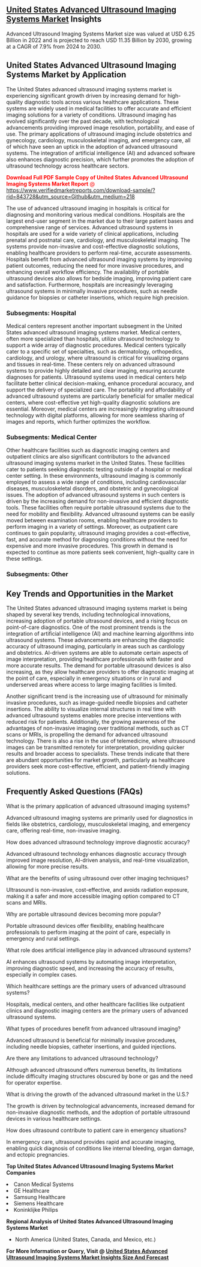 <h2><a href="https://www.verifiedmarketreports.com/download-sample/?rid=843728&amp;utm_source=Github&amp;utm_medium=218" target="_blank">United States Advanced Ultrasound Imaging Systems Market</a> Insights</h2><p>Advanced Ultrasound Imaging Systems Market size was valued at USD 6.25 Billion in 2022 and is projected to reach USD 11.35 Billion by 2030, growing at a CAGR of 7.9% from 2024 to 2030.</p><p><h2>United States Advanced Ultrasound Imaging Systems Market by Application</h2> <p>The United States advanced ultrasound imaging systems market is experiencing significant growth driven by increasing demand for high-quality diagnostic tools across various healthcare applications. These systems are widely used in medical facilities to offer accurate and efficient imaging solutions for a variety of conditions. Ultrasound imaging has evolved significantly over the past decade, with technological advancements providing improved image resolution, portability, and ease of use. The primary applications of ultrasound imaging include obstetrics and gynecology, cardiology, musculoskeletal imaging, and emergency care, all of which have seen an uptick in the adoption of advanced ultrasound systems. The integration of artificial intelligence (AI) and advanced software also enhances diagnostic precision, which further promotes the adoption of ultrasound technology across healthcare sectors. <p><span class=""><span style="color: #ff0000;"><strong>Download Full PDF Sample Copy of United States Advanced Ultrasound Imaging Systems Market Report</strong> @ </span><a href="https://www.verifiedmarketreports.com/download-sample/?rid=843728&amp;utm_source=Github&amp;utm_medium=218" target="_blank">https://www.verifiedmarketreports.com/download-sample/?rid=843728&amp;utm_source=Github&amp;utm_medium=218</a></span></p> The use of advanced ultrasound imaging in hospitals is critical for diagnosing and monitoring various medical conditions. Hospitals are the largest end-user segment in the market due to their large patient bases and comprehensive range of services. Advanced ultrasound systems in hospitals are used for a wide variety of clinical applications, including prenatal and postnatal care, cardiology, and musculoskeletal imaging. The systems provide non-invasive and cost-effective diagnostic solutions, enabling healthcare providers to perform real-time, accurate assessments. Hospitals benefit from advanced ultrasound imaging systems by improving patient outcomes, reducing the need for more invasive procedures, and enhancing overall workflow efficiency. The availability of portable ultrasound devices also allows for bedside imaging, improving patient care and satisfaction. Furthermore, hospitals are increasingly leveraging ultrasound systems in minimally invasive procedures, such as needle guidance for biopsies or catheter insertions, which require high precision. <h3>Subsegments: Hospital</h3> <p>Medical centers represent another important subsegment in the United States advanced ultrasound imaging systems market. Medical centers, often more specialized than hospitals, utilize ultrasound technology to support a wide array of diagnostic procedures. Medical centers typically cater to a specific set of specialties, such as dermatology, orthopedics, cardiology, and urology, where ultrasound is critical for visualizing organs and tissues in real-time. These centers rely on advanced ultrasound systems to provide highly detailed and clear imaging, ensuring accurate diagnoses for patients. Ultrasound systems used in medical centers help facilitate better clinical decision-making, enhance procedural accuracy, and support the delivery of specialized care. The portability and affordability of advanced ultrasound systems are particularly beneficial for smaller medical centers, where cost-effective yet high-quality diagnostic solutions are essential. Moreover, medical centers are increasingly integrating ultrasound technology with digital platforms, allowing for more seamless sharing of images and reports, which further optimizes the workflow. <h3>Subsegments: Medical Center</h3> <p>Other healthcare facilities such as diagnostic imaging centers and outpatient clinics are also significant contributors to the advanced ultrasound imaging systems market in the United States. These facilities cater to patients seeking diagnostic testing outside of a hospital or medical center setting. In these environments, ultrasound imaging is commonly employed to assess a wide range of conditions, including cardiovascular diseases, musculoskeletal disorders, and obstetric and gynecological issues. The adoption of advanced ultrasound systems in such centers is driven by the increasing demand for non-invasive and efficient diagnostic tools. These facilities often require portable ultrasound systems due to the need for mobility and flexibility. Advanced ultrasound systems can be easily moved between examination rooms, enabling healthcare providers to perform imaging in a variety of settings. Moreover, as outpatient care continues to gain popularity, ultrasound imaging provides a cost-effective, fast, and accurate method for diagnosing conditions without the need for expensive and more invasive procedures. This growth in demand is expected to continue as more patients seek convenient, high-quality care in these settings. <h3>Subsegments: Other</h3> <h2>Key Trends and Opportunities in the Market</h2> <p>The United States advanced ultrasound imaging systems market is being shaped by several key trends, including technological innovations, increasing adoption of portable ultrasound devices, and a rising focus on point-of-care diagnostics. One of the most prominent trends is the integration of artificial intelligence (AI) and machine learning algorithms into ultrasound systems. These advancements are enhancing the diagnostic accuracy of ultrasound imaging, particularly in areas such as cardiology and obstetrics. AI-driven systems are able to automate certain aspects of image interpretation, providing healthcare professionals with faster and more accurate results. The demand for portable ultrasound devices is also increasing, as they allow healthcare providers to offer diagnostic imaging at the point of care, especially in emergency situations or in rural and underserved areas where access to large imaging facilities is limited. <p>Another significant trend is the increasing use of ultrasound for minimally invasive procedures, such as image-guided needle biopsies and catheter insertions. The ability to visualize internal structures in real time with advanced ultrasound systems enables more precise interventions with reduced risk for patients. Additionally, the growing awareness of the advantages of non-invasive imaging over traditional methods, such as CT scans or MRIs, is propelling the demand for advanced ultrasound technology. There is also a rise in the use of telemedicine, where ultrasound images can be transmitted remotely for interpretation, providing quicker results and broader access to specialists. These trends indicate that there are abundant opportunities for market growth, particularly as healthcare providers seek more cost-effective, efficient, and patient-friendly imaging solutions. <h2>Frequently Asked Questions (FAQs)</h2> <p>What is the primary application of advanced ultrasound imaging systems?</p> <p>Advanced ultrasound imaging systems are primarily used for diagnostics in fields like obstetrics, cardiology, musculoskeletal imaging, and emergency care, offering real-time, non-invasive imaging.</p> <p>How does advanced ultrasound technology improve diagnostic accuracy?</p> <p>Advanced ultrasound technology enhances diagnostic accuracy through improved image resolution, AI-driven analysis, and real-time visualization, allowing for more precise results.</p> <p>What are the benefits of using ultrasound over other imaging techniques?</p> <p>Ultrasound is non-invasive, cost-effective, and avoids radiation exposure, making it a safer and more accessible imaging option compared to CT scans and MRIs.</p> <p>Why are portable ultrasound devices becoming more popular?</p> <p>Portable ultrasound devices offer flexibility, enabling healthcare professionals to perform imaging at the point of care, especially in emergency and rural settings.</p> <p>What role does artificial intelligence play in advanced ultrasound systems?</p> <p>AI enhances ultrasound systems by automating image interpretation, improving diagnostic speed, and increasing the accuracy of results, especially in complex cases.</p> <p>Which healthcare settings are the primary users of advanced ultrasound systems?</p> <p>Hospitals, medical centers, and other healthcare facilities like outpatient clinics and diagnostic imaging centers are the primary users of advanced ultrasound systems.</p> <p>What types of procedures benefit from advanced ultrasound imaging?</p> <p>Advanced ultrasound is beneficial for minimally invasive procedures, including needle biopsies, catheter insertions, and guided injections.</p> <p>Are there any limitations to advanced ultrasound technology?</p> <p>Although advanced ultrasound offers numerous benefits, its limitations include difficulty imaging structures obscured by bone or gas and the need for operator expertise.</p> <p>What is driving the growth of the advanced ultrasound market in the U.S.?</p> <p>The growth is driven by technological advancements, increased demand for non-invasive diagnostic methods, and the adoption of portable ultrasound devices in various healthcare settings.</p> <p>How does ultrasound contribute to patient care in emergency situations?</p> <p>In emergency care, ultrasound provides rapid and accurate imaging, enabling quick diagnosis of conditions like internal bleeding, organ damage, and ectopic pregnancies.</p> </p><p><strong>Top United States Advanced Ultrasound Imaging Systems Market Companies</strong></p><div data-test-id=""><p><li>Canon Medical Systems</li><li> GE Healthcare</li><li> Samsung Healthcare</li><li> Siemens Healthcare</li><li> Koninklijke Philips</li></p><div><strong>Regional Analysis of&nbsp;United States Advanced Ultrasound Imaging Systems Market</strong></div><ul><li dir="ltr"><p dir="ltr">North America&nbsp;(United States, Canada, and Mexico, etc.)</p></li></ul><p><strong>For More Information or Query, Visit @&nbsp;</strong><strong><a href="https://www.verifiedmarketreports.com/product/advanced-ultrasound-imaging-systems-market/?utm_source=Github&amp;utm_medium=218" target="_blank">United States Advanced Ultrasound Imaging Systems Market Insights Size And Forecast</a></strong></p></div>
